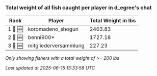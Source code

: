 ### Total weight of all fish caught per player in d_egree's chat
| Rank | Player | Total Weight in lbs |
|------|--------|---------|
| 1 🥇 🆕 | koromadeno_shogun | 2403.83 |
| 2 🥈 🆕 | benni900* | 1727.18 |
| 3 🥉 🆕 | mitgliederversammlung | 227.23 |

_Only showing fishers with a total weight of >= 200 lbs_

_Last updated at 2025-06-15 13:33:58 UTC_